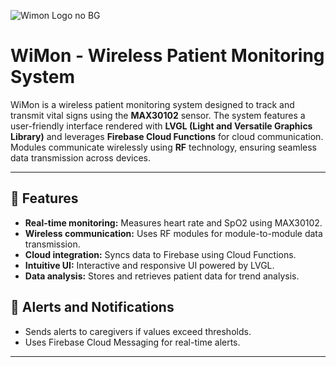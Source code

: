 
![Wimon Logo no BG](https://github.com/user-attachments/assets/52270fdc-7acc-4949-a6eb-6dc0df10815b)
# **WiMon - Wireless Patient Monitoring System**

WiMon is a wireless patient monitoring system designed to track and transmit vital signs using the **MAX30102** sensor. The system features a user-friendly interface rendered with **LVGL (Light and Versatile Graphics Library)** and leverages **Firebase Cloud Functions** for cloud communication. Modules communicate wirelessly using **RF** technology, ensuring seamless data transmission across devices.

---

## 🚀 **Features**

- **Real-time monitoring:** Measures heart rate and SpO2 using MAX30102.  
- **Wireless communication:** Uses RF modules for module-to-module data transmission.  
- **Cloud integration:** Syncs data to Firebase using Cloud Functions.  
- **Intuitive UI:** Interactive and responsive UI powered by LVGL.  
- **Data analysis:** Stores and retrieves patient data for trend analysis.  

## 🚨 **Alerts and Notifications**

- Sends alerts to caregivers if values exceed thresholds.  
- Uses Firebase Cloud Messaging for real-time alerts.  

---
